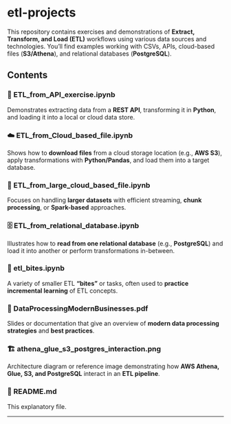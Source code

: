 # etl-projects

This repository contains exercises and demonstrations of **Extract, Transform, and Load (ETL)** workflows using various data sources and technologies. You’ll find examples working with CSVs, APIs, cloud-based files (**S3/Athena**), and relational databases (**PostgreSQL**).

## Contents

### 📡 ETL_from_API_exercise.ipynb  
Demonstrates extracting data from a **REST API**, transforming it in **Python**, and loading it into a local or cloud data store.

### ☁️ ETL_from_Cloud_based_file.ipynb  
Shows how to **download files** from a cloud storage location (e.g., **AWS S3**), apply transformations with **Python/Pandas**, and load them into a target database.

### 📂 ETL_from_large_cloud_based_file.ipynb  
Focuses on handling **larger datasets** with efficient streaming, **chunk processing**, or **Spark-based** approaches.

### 🗄️ ETL_from_relational_database.ipynb  
Illustrates how to **read from one relational database** (e.g., **PostgreSQL**) and load it into another or perform transformations in-between.

### 🔹 etl_bites.ipynb  
A variety of smaller ETL **“bites”** or tasks, often used to **practice incremental learning** of ETL concepts.

### 📄 DataProcessingModernBusinesses.pdf  
Slides or documentation that give an overview of **modern data processing strategies** and **best practices**.

### 🏗️ athena_glue_s3_postgres_interaction.png  
Architecture diagram or reference image demonstrating how **AWS Athena, Glue, S3, and PostgreSQL** interact in an **ETL pipeline**.

### 📜 README.md  
This explanatory file.

---
